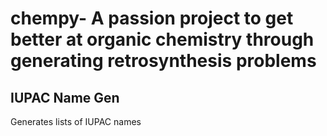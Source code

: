 # chempy- A passion project to get better at organic chemistry through generating retrosynthesis problems
## IUPAC Name Gen 
Generates lists of IUPAC names 
